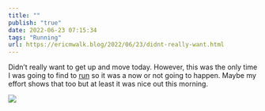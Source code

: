 ```yaml
---
title: ""
publish: "true"
date: 2022-06-23 07:15:34
tags: "Running"
url: https://ericmwalk.blog/2022/06/23/didnt-really-want.html
---
```


Didn’t really want to get up and move today. However, this was the only time I was going to find to [run](http://www.strava.com/activities/7355431503) so it was a now or not going to happen. Maybe my effort shows that too but at least it was nice out this morning.


![](https://ericmwalk.blog/uploads/2022/d044b11a5f.jpg)